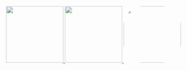 <div align="center">
  <a href="https://github.com/SamuelAlan19">
  <img height="150em" src="https://github-readme-stats.vercel.app/api?username=SamuelAlan19&show_icons=true&theme=cobalt&include_all_commits=true&count_private=true"/>
   <img height="150em" src="https://github-readme-stats.vercel.app/api/top-langs/?username=SamuelAlan19&layout=compact&langs_count=6&theme=cobalt"/>
    <img src="https://picrew.me/shareImg/org/202210/338224_oDvR6jX2.png" height="150" style="border-radius:50px;"
